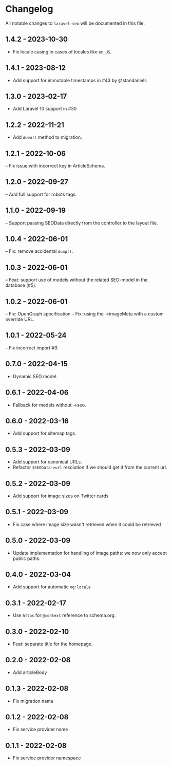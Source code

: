 # Changelog

All notable changes to `laravel-seo` will be documented in this file.

## 1.4.2 - 2023-10-30

- Fix locale casing in cases of locales like `en_US`.

## 1.4.1 - 2023-08-12

- Add support for immutable timestamps in #43 by @standaniels

## 1.3.0 - 2023-02-17

- Add Laravel 10 support in #30

## 1.2.2 - 2022-11-21

- Add `down()` method to migration.

## 1.2.1 - 2022-10-06

– Fix issue with incorrect key in ArticleSchema.

## 1.2.0 - 2022-09-27

– Add full support for robots tags.

## 1.1.0 - 2022-09-19

– Support passing SEOData directly from the controller to the layout file.

## 1.0.4 - 2022-06-01

– Fix: remove accidental `dump()`.

## 1.0.3 - 2022-06-01

– Feat: support use of models without the related SEO-model in the database (#5).

## 1.0.2 - 2022-06-01

– Fix: OpenGraph specification
– Fix: using the ->imageMeta with a custom override URL.

## 1.0.1 - 2022-05-24

– Fix incorrect import #9.

## 0.7.0 - 2022-04-15

- Dynamic SEO model.

## 0.6.1 - 2022-04-06

- Fallback for models without ->seo.

## 0.6.0 - 2022-03-16

- Add support for sitemap tags.

## 0.5.3 - 2022-03-09

- Add support for canonical URLs.
- Refactor `$SEOData->url` resolution if we should get it from the current url.

## 0.5.2 - 2022-03-09

- Add support for image sizes on Twitter cards

## 0.5.1 - 2022-03-09

- Fix case where image size wasn't retrieved when it could be retrieved

## 0.5.0 - 2022-03-09

- Update implementation for handling of image paths: we now only accept public paths.

## 0.4.0 - 2022-03-04

- Add support for automatic `og:locale`

## 0.3.1 - 2022-02-17

- Use `https` for `@context` reference to schema.org.

## 0.3.0 - 2022-02-10

- Feat: separate title for the homepage.

## 0.2.0 - 2022-02-08

- Add articleBody

## 0.1.3 - 2022-02-08

- Fix migration name

## 0.1.2 - 2022-02-08

- Fix service provider name

## 0.1.1 - 2022-02-08

- Fix service provider namespace
